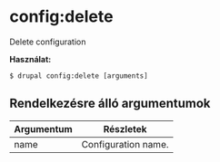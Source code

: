 # config:delete
Delete configuration

**Használat:**
```
$ drupal config:delete [arguments]
```

## Rendelkezésre álló argumentumok
Argumentum | Részletek
---------|-------------
name | Configuration name.
